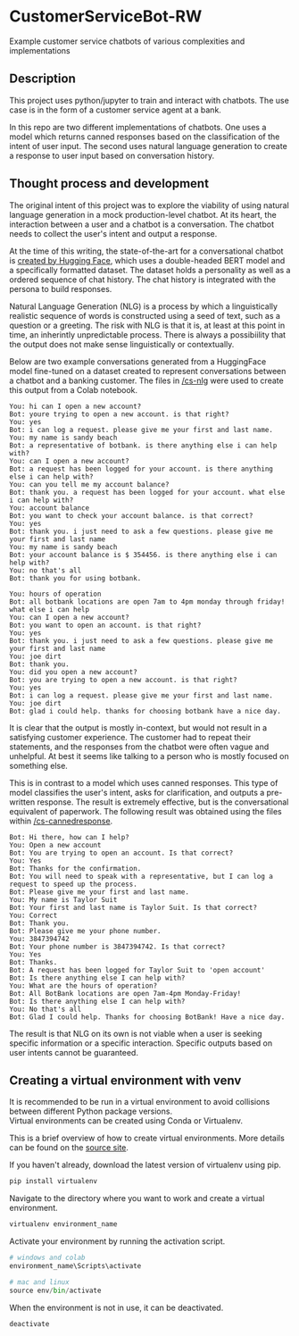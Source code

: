 # CustomerServiceBot-RW
Example customer service chatbots of various complexities and implementations

## Description
This project uses python/jupyter to train and interact with chatbots. The use case is in the form of a customer service agent at a bank.

In this repo are two different implementations of chatbots. One uses a model which returns canned responses based on the classification of the intent of user input. The second uses natural language generation to create a response to user input based on conversation history. 

## Thought process and development
The original intent of this project was to explore the viability of using natural language generation in a mock production-level chatbot. At its heart, the interaction between a user and a chatbot is a conversation. The chatbot needs to collect the user's intent and output a response. 

At the time of this writing, the state-of-the-art for a conversational chatbot is [created by Hugging Face](https://convai.huggingface.co/), which uses a double-headed BERT model and a specifically formatted dataset. The dataset holds a personality as well as a ordered sequence of chat history. The chat history is integrated with the persona to build responses.  

Natural Language Generation (NLG) is a process by which a linguistically realistic sequence of words is constructed using a seed of text, such as a question or a greeting. The risk with NLG is that it is, at least at this point in time, an inherintly unpredictable process. There is always a possibiility that the output does not make sense linguistically or contextually.

Below are two example conversations generated from a HuggingFace model fine-tuned on a dataset created to represent conversations between a chatbot and a banking customer. The files in [/cs-nlg](https://github.com/rweddell/CustomerServiceBot-RW/tree/main/cs-nlg) were used to create this output from a Colab notebook.

```
You: hi can I open a new account?
Bot: youre trying to open a new account. is that right?
You: yes
Bot: i can log a request. please give me your first and last name.
You: my name is sandy beach
Bot: a representative of botbank. is there anything else i can help with?
You: can I open a new account?
Bot: a request has been logged for your account. is there anything else i can help with?
You: can you tell me my account balance?
Bot: thank you. a request has been logged for your account. what else i can help with?
You: account balance
Bot: you want to check your account balance. is that correct?
You: yes
Bot: thank you. i just need to ask a few questions. please give me your first and last name
You: my name is sandy beach
Bot: your account balance is $ 354456. is there anything else i can help with?
You: no that's all
Bot: thank you for using botbank.

You: hours of operation
Bot: all botbank locations are open 7am to 4pm monday through friday! what else i can help
You: can I open a new account?
Bot: you want to open an account. is that right?
You: yes
Bot: thank you. i just need to ask a few questions. please give me your first and last name
You: joe dirt
Bot: thank you.
You: did you open a new account?
Bot: you are trying to open a new account. is that right?
You: yes
Bot: i can log a request. please give me your first and last name.
You: joe dirt
Bot: glad i could help. thanks for choosing botbank have a nice day.
```

It is clear that the output is mostly in-context, but would not result in a satisfying customer experience. The customer had to repeat their statements, and the responses from the chatbot were often vague and unhelpful. At best it seems like talking to a person who is mostly focused on something else.  

This is in contrast to a model which uses canned responses. This type of model classifies the user's intent, asks for clarification, and outputs a pre-written response. The result is extremely effective, but is the conversational equivalent of paperwork. The following result was obtained using the files within [/cs-cannedresponse](https://github.com/rweddell/CustomerServiceBot-RW/tree/main/cs-cannedresponse).

```
Bot: Hi there, how can I help?
You: Open a new account
Bot: You are trying to open an account. Is that correct?
You: Yes
Bot: Thanks for the confirmation.
Bot: You will need to speak with a representative, but I can log a request to speed up the process.
Bot: Please give me your first and last name.
You: My name is Taylor Suit
Bot: Your first and last name is Taylor Suit. Is that correct?
You: Correct
Bot: Thank you.
Bot: Please give me your phone number.
You: 3847394742
Bot: Your phone number is 3847394742. Is that correct?
You: Yes
Bot: Thanks.
Bot: A request has been logged for Taylor Suit to 'open account'
Bot: Is there anything else I can help with?
You: What are the hours of operation?
Bot: All BotBank locations are open 7am-4pm Monday-Friday!
Bot: Is there anything else I can help with?
You: No that's all
Bot: Glad I could help. Thanks for choosing BotBank! Have a nice day.
```

The result is that NLG on its own is not viable when a user is seeking specific information or a specific interaction. Specific outputs based on user intents cannot be guaranteed. 

## Creating a virtual environment with venv

It is recommended to be run in a virtual environment to avoid collisions between different Python package versions.  
Virtual environments can be created using Conda or Virtualenv.  

This is a brief overview of how to create virtual environments. More details can be found on the [source site](https://packaging.python.org/guides/installing-using-pip-and-virtual-environments/#:~:text=To%20create%20a%20virtual%20environment,virtualenv%20in%20the%20below%20commands.&text=The%20second%20argument%20is%20the,project%20and%20call%20it%20env%20.).

If you haven't already, download the latest version of virtualenv using pip.  

```python
pip install virtualenv
```

Navigate to the directory where you want to work and create a virtual environment.  

```python
virtualenv environment_name  
```

Activate your environment by running the activation script.  

```python
# windows and colab
environment_name\Scripts\activate

# mac and linux
source env/bin/activate
```

When the environment is not in use, it can be deactivated.  

```python
deactivate
```
